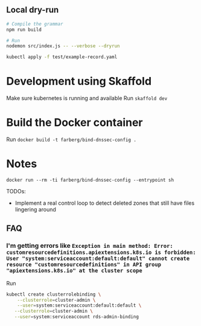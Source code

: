 ## Local dry-run

```bash
# Compile the grammar
npm run build

# Run
nodemon src/index.js -- --verbose --dryrun

kubectl apply -f test/example-record.yaml
```

# Development using Skaffold

Make sure kubernetes is running and available
Run `skaffold dev`


# Build the Docker container

Run `docker build -t farberg/bind-dnssec-config .`

# Notes

`docker run --rm -ti farberg/bind-dnssec-config --entrypoint sh`

TODOs:
- Implement a real control loop to detect deleted zones that still have files lingering around

## FAQ

### I'm getting errors like `Exception in main method: Error: customresourcedefinitions.apiextensions.k8s.io is forbidden: User "system:serviceaccount:default:default" cannot create resource "customresourcedefinitions" in API group "apiextensions.k8s.io" at the cluster scope`

Run

```bash
kubectl create clusterrolebinding \
	--clusterrole=cluster-admin \
  	--user=system:serviceaccount:default:default \
   --clusterrole=cluster-admin \
   --user=system:serviceaccount rds-admin-binding
```
